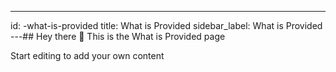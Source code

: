 ---
id: -what-is-provided 
title:  What is Provided 
sidebar_label:  What is Provided 
---## Hey there 👋
This is the  What is Provided page

Start editing to add your own content